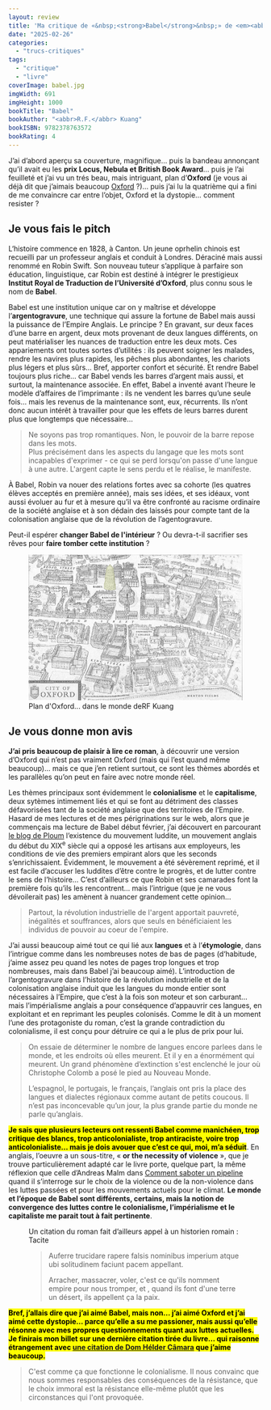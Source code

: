 ```yaml
---
layout: review
title: 'Ma critique de «&nbsp;<strong>Babel</strong>&nbsp;» de <em><abbr>R.F.</abbr> Kuang</em>'
date: "2025-02-26"
categories: 
  - "trucs-critiques"
tags: 
  - "critique"
  - "livre"
coverImage: babel.jpg
imgWidth: 691
imgHeight: 1000
bookTitle: "Babel"
bookAuthor: "<abbr>R.F.</abbr> Kuang"
bookISBN: 9782378763572          
bookRating: 4
---
```


<p>J’ai d’abord aperçu sa couverture, magnifique… puis la bandeau annonçant qu’il avait eu les <strong>prix Locus, Nebula et British Book Award</strong>… puis je l’ai feuilleté et j’ai vu un trés beau, mais intriguant, plan d’<strong>Oxford</strong> (je vous ai déjà dit que j’aimais beaucoup <a href="https://sitofotos.6x8.org/index.php?/category/oxford-2">Oxford</a>&nbsp;?)… puis j’ai lu la quatrième qui a fini de me convaincre car entre l’objet, Oxford et la dystopie… comment resister&nbsp;?</p>

<h2>Je vous fais le pitch</h2>

<p>L‘histoire commence en 1828, à Canton. Un jeune oprhelin chinois est recueilli par un professeur anglais et conduit à Londres. Déraciné mais aussi renommé en Robin Swift. Son nouveau tuteur s’applique à parfaire son éducation, linguistique, car Robin est destiné à intégrer le prestigieux <strong>Institut Royal de Traduction de l’Université d’Oxford</strong>, plus connu sous le nom de <strong>Babel</strong>.</p>
<p>Babel est une institution unique car on y maîtrise et développe l’<strong>argentogravure</strong>, une technique qui assure la fortune de Babel mais aussi la puissance de l’Empire Anglais. Le principe&nbsp;? En gravant, sur deux faces d’une barre en argent, deux mots provenant de deux langues différents, on peut matérialiser les nuances de traduction entre les deux mots. Ces appariements ont toutes sortes d’utilités&nbsp;: ils peuvent soigner les malades, rendre les navires plus rapides, les pêches plus abondantes, les chariots plus légers et plus sûrs… Bref, apporter confort et sécurité. Et rendre Babel toujours plus riche… car Babel vends les barres d’argent mais aussi, et surtout, la maintenance associée. En effet, Babel a inventé avant l’heure le modèle d’affaires de l’imprimante&nbsp;: ils ne vendent les barres qu’une seule fois… mais les revenus de la maintenance sont, eux, récurrents. Ils n’ont donc aucun intérêt à travailler pour que les effets de leurs barres durent plus que longtemps que nécessaire…</p>

<blockquote class="citation">
  <p>Ne soyons pas trop romantiques. Non, le pouvoir de la barre repose dans les mots.<br />Plus précisément dans les aspects du langage que les mots sont incapables d'exprimer - ce qui se perd lorsqu'on passe d'une langue à une autre. L'argent capte le sens perdu et le réalise, le manifeste.</p>
</blockquote>

<p>À Babel, Robin va nouer des relations fortes avec sa cohorte (les quatres élèves acceptés en première année), mais ses idées, et ses idéaux, vont aussi évoluer au fur et à mesure qu’il va être confronté au racisme ordinaire de la société anglaise et à son dédain des laissés pour compte tant de la colonisation anglaise que de la révolution de l’agentogravure.</p>
<p>Peut-il espérer <strong>changer Babel de l'intérieur</strong>&nbsp;? Ou devra-t-il sacrifier ses rêves pour <strong>faire tomber cette institution</strong>&nbsp;?</p>

<figure>
  <img src="/images/2025/02/OxfordMap_Babel.png" alt="Sur ce plan d'Oxford, la tour de Babel se situe a proximité de la Bodléienne et de la Radcliffe Camera">
  <figcaption>Plan d'Oxford... dans le monde deRF Kuang</figcaption>
</figure>

<h2>Je vous donne mon avis</h2>

<p><strong>J’ai pris beaucoup de plaisir à lire ce roman</strong>, à découvrir une version d’Oxford qui n’est pas vraiment Oxford (mais qui l’est quand même beaucoup)… mais ce que j’en retient surtout, ce sont les thèmes abordés et les parallèles qu’on peut en faire avec notre monde réel.</p>

<p>Les thèmes principaux sont évidemment le <strong>colonialisme</strong> et le <strong>capitalisme</strong>, deux sytèmes intimement liés et qui se font au détriment des classes défavorisées tant de la société anglaise que des territoires de l’Empire. Hasard de mes lectures et de mes périgrinations sur le web, alors que je commençais ma lecture de Babel début février, j’ai découvert en parcourant <a href="https://ploum.net/2025-02-06-decadence-technologique.html">le blog de Ploum</a> l’existence du mouvement luddite, un mouvement anglais du début du XIX<sup>e</sup>&nbsp;siècle qui a opposé les artisans aux employeurs, les conditions de vie des premiers empirant alors que les seconds s’enrichissaient. Évidemment, le mouvement a été sévèrement reprimé, et il est facile d’accuser les luddites d’être contre le progrès, et de lutter contre le sens de l’histoire… C’est d’ailleurs ce que Robin et ses camarades font la première fois qu’ils les rencontrent… mais l’intrigue (que je ne vous dévoilerait pas) les amènent à nuancer grandement cette opinion…</p>

<blockquote class="citation">
  <p>Partout, la révolution industrielle de l'argent apportait pauvreté, inégalités et souffrances, alors que seuls en bénéficiaient les individus de pouvoir au coeur de l'empire.</p>
</blockquote>

<p>J’ai aussi beaucoup aimé tout ce qui lié aux <strong>langues</strong> et à l’<strong>étymologie</strong>, dans l’intrigue comme dans les nombreuses notes de bas de pages (d‘habitude, j’aime assez peu quand les notes de pages trop longues et trop nombreuses, mais dans Babel j’ai beaucoup aimé). L’introduction de l’argentogravure dans l’histoire de la révolution industrielle et de la colonisation anglaise induit que les langues du monde entier sont nécessaires à l’Empire, que c’est à la fois son moteur et son carburant… mais l’impérialisme anglais a pour conséquence d’appauvrir ces langues, en exploitant et en reprimant les peuples colonisés. Comme le dit à un moment l’une des protagoniste du roman, c’est la grande contradiction du colonialisme, il est conçu pour détruire ce qui a le plus de prix pour lui.</p>

<blockquote class="citation"><div>
  <p>On essaie de déterminer le nombre de langues encore parlees dans le monde, et les endroits où elles meurent. Et il y en a énormément qui meurent. Un grand phénomène d’extinction s'est enclenché le jour où Christophe Colomb a posé le pied au Nouveau Monde.</p>
  <p>L’espagnol, le portugais, le français, l’anglais ont pris la place des langues et dialectes régionaux comme autant de petits coucous. Il n’est pas inconcevable qu’un jour, la plus grande partie du monde ne parle qu’anglais.</p>
</div></blockquote>
  
<p><mark><strong>Je sais que plusieurs lecteurs ont ressenti Babel comme manichéen, trop critique des blancs, trop anticolonialiste, trop antiraciste, voire trop anticolonialiste… mais je dois avouer que c’est ce qui, moi, m’a séduit</strong></mark>. En anglais, l’oeuvre a un sous-titre, «&nbsp;<strong lang="en">or the necessity of violence</strong>&nbsp;», que je trouve particulièrement adapté car le livre porte, quelque part, la même réflexion que celle d’Andreas Malm dans <a href="https://www.6x8.org/2023/10/ma-critique-de-comment-saboter-un-pipeline-d-andreas-malm/">Comment saboter un pipeline</a> quand il s’interroge sur le choix de la violence ou de la non-violence dans les luttes passées et pour les mouvements actuels pour le climat. <strong>Le monde et l’époque de Babel sont différents, certains, mais la notion de convergence des luttes contre le colonialisme, l’impérialisme et le capitaliste me parait tout à fait pertinente</strong>.</p>
  
<figure>
  <figcaption>Un citation du roman fait d’ailleurs appel à un historien romain&nbsp;: Tacite</figcaption>
  <blockquote class="citation"><div>
    <p class="la">Auferre trucidare rapere falsis nominibus imperium atque ubi solitudinem faciunt pacem appellant.</p>
    <p>Arracher, massacrer, voler, c'est ce qu'ils nomment empire pour nous tromper, et , quand ils font d'une terre un désert, ils appellent ça la paix.</p>
  </div></blockquote>
</figure>

<p><mark><strong>Bref, j’allais dire que j’ai aimé Babel, mais non… j’ai aimé Oxford et j’ai aimé cette dystopie… parce qu’elle a su me passioner, mais aussi qu’elle résonne avec mes propres questionnements quant aux luttes actuelles. Je finirais mon billet sur une dernière citation tirée du livre… qui raisonne étrangement avec <a href="/2025/02/il-y-a-3-sortes-de-violence/">une citation de Dom Hélder Câmara</a> que j’aime beaucoup.</strong></mark></p>

<blockquote class="citation">
  <p>C'est comme ça que fonctionne le colonialisme. II nous convainc que nous sommes responsables des conséquences de la résistance, que le choix immoral est la résistance elle-même plutôt que les circonstances qui l'ont provoquée.</p>
</blockquote>
